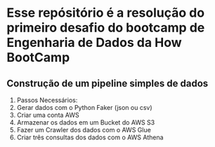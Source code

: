 # Esse repósitório é a resolução do primeiro desafio do bootcamp de Engenharia de Dados da How BootCamp

## Construção de um pipeline simples de dados
1. Passos Necessários:
2. Gerar dados com o Python Faker (json ou csv)
3. Criar uma conta AWS
4. Armazenar os dados em um Bucket do AWS S3
5. Fazer um Crawler dos dados com o AWS Glue
6. Criar três consultas dos dados com o AWS Athena
